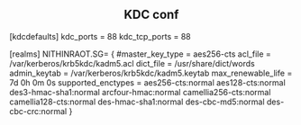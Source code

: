 ## <center> KDC conf

[kdcdefaults]
 kdc_ports = 88
 kdc_tcp_ports = 88

[realms]
 NITHINRAOT.SG= {
  #master_key_type = aes256-cts
  acl_file = /var/kerberos/krb5kdc/kadm5.acl
  dict_file = /usr/share/dict/words
  admin_keytab = /var/kerberos/krb5kdc/kadm5.keytab
        max_renewable_life = 7d 0h 0m 0s
  supported_enctypes = aes256-cts:normal aes128-cts:normal des3-hmac-sha1:normal arcfour-hmac:normal camellia256-cts:normal camellia128-cts:normal des-hmac-sha1:normal des-cbc-md5:normal des-cbc-crc:normal
 }

 
 


